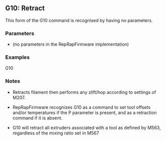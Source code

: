 ## G10: Retract

This form of the G10 command is recognised by having no parameters.

### Parameters

- (no parameters in the RepRapFirmware implementation)

### Examples

G10

### Notes

- Retracts filament then performs any zlift/hop according to settings of M207.

- RepRapFirmware recognizes G10 as a command to set tool offsets and/or temperatures if the P parameter is present, and as a retraction command if it is absent.

- G10 will retract all extruders associated with a tool as defined by M563, regardless of the mixing ratio set in M567

